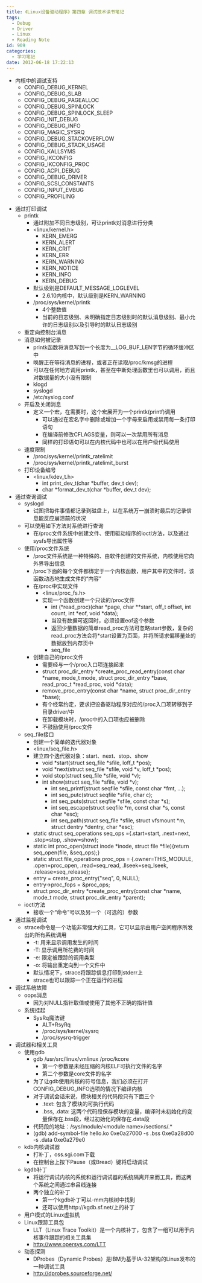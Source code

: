 ```yaml
---
title: 《Linux设备驱动程序》第四章 调试技术读书笔记
tags:
  - Debug
  - Driver
  - Linux
  - Reading Note
id: 909
categories:
  - 学习笔记
date: 2012-06-18 17:22:13
---
```


* 内核中的调试支持
    * CONFIG_DEBUG_KERNEL
    * CONFIG_DEBUG_SLAB
    * CONFIG_DEBUG_PAGEALLOC
    * CONFIG_DEBUG_SPINLOCK
    * CONFIG_DEBUG_SPINLOCK_SLEEP
    * CONFIG_INIT_DEBUG
    * CONFIG_DEBUG_INFO
    * CONFIG_MAGIC_SYSRQ
    * CONFIG_DEBUG_STACKOVERFLOW
    * CONFIG_DEBUG_STACK_USAGE
    * CONFIG_KALLSYMS
    * CONFIG_IKCONFIG
    * CONFIG_IKCONFIG_PROC
    * CONFIG_ACPI_DEBUG
    * CONFIG_DEBUG_DRIVER
    * CONFIG_SCSI_CONSTANTS
    * CONFIG_INPUT_EVBUG
    * CONFIG_PROFILING

<!--more-->

* 通过打印调试
    * printk
        * 通过附加不同日志级别，可让printk对消息进行分类
        * &lt;linux/kernel.h&gt;
            * KERN_EMERG
            * KERN_ALERT
            * KERN_CRIT
            * KERN_ERR
            * KERN_WARNING
            * KERN_NOTICE
            * KERN_INFO
            * KERN_DEBUG
        * 默认级别是DEFAULT_MESSAGE_LOGLEVEL
            * 2.6.10内核中，默认级别是KERN_WARNING
        * /proc/sys/kernel/printk
            * 4个整数值
            * 当前的日志级别、未明确指定日志级别时的默认消息级别、最小允许的日志级别以及引导时的默认日志级别
    * 重定向控制台消息
    * 消息如何被记录
        * printk函数将消息写到一个长度为__LOG_BUF_LEN字节的循环缓冲区中
        * 唤醒正在等待消息的进程，或者正在读取/proc/kmsg的进程
        * 可以在任何地方调用printk，甚至在中断处理函数里也可以调用，而且对数据量的大小没有限制
        * klogd
        * syslogd
        * /etc/syslog.conf
    * 开启及关闭消息
        * 定义一个宏，在需要时，这个宏展开为一个printk(printf)调用
            * 可以通过在宏名字中删除或增加一个字母来启用或禁用每一条打印语句
            * 在编译前修改CFLAGS变量，则可以一次禁用所有消息
            * 同样的打印语句可以在内核代码中也可以在用户级代码使用
    * 速度限制
        * /proc/sys/kernel/printk_ratelimit
        * /proc/sys/kernel/printk_ratelimit_burst
    * 打印设备编号
        * &lt;linux/kdev_t.h&gt;
            * int print_dev_t(char *buffer, dev_t dev);
            * char *format_dev_t(char *buffer, dev_t dev);
* 通过查询调试
    * syslogd
        * 试图把每件事情都记录到磁盘上，以在系统万一崩溃时最后的记录信息能反应崩溃前的状况
    * 可以使用如下方法对系统进行查询
        * 在/proc文件系统中创建文件、使用驱动程序的ioctl方法，以及通过sysfs导出属性等
    * 使用/proc文件系统
        * /proc文件系统是一种特殊的、由软件创建的文件系统，内核使用它向外界导出信息
        * /proc下面的每个文件都绑定于一个内核函数，用户其中的文件时，该函数动态地生成文件的“内容”
        * 在/proc中实现文件
            * &lt;linux/proc_fs.h&gt;
            * 实现一个函数创建一个只读的/proc文件
                * int (*read_proc)(char *page, char **start, off_t offset, int count, int *eof, void *data);
                * 当没有数据可返回时，必须设置eof这个参数
                * 返回少量数据的简单read_proc方法可忽略start参数，复杂的read_proc方法会将*start设置为页面，并将所请求偏移量处的数据放到内存页中
                * seq_file
        * 创建自己的/proc文件
            * 需要经与一个/proc入口项连接起来
            * struct proc_dir_entry *create_proc_read_entry(const char *name, mode_t mode, struct proc_dir_entry *base, read_proc_t *read_proc, void *data);
            * remove_proc_entry(const char *name, struct proc_dir_entry *base);
            * 有个经常约定，要求把设备驱动程序对应的/proc入口项转移到子目录driver/中
            * 在卸载模块时，/proc中的入口项也应被删除
            * 不鼓励使用/proc文件
    * seq_file接口
        * 创建一个简单的迭代器对象
        * &lt;linux/seq_file.h&gt;
        * 建立四个迭代器对象：start、next、stop、show
            * void *start(struct seq_file *sfile, loff_t *pos);
            * void *next(struct seq_file *sfile, void *v, loff_t *pos);
            * void stop(struct seq_file *sfile, void *v);
            * int show(struct seq_file *sfile, void *v);
                * int seq_printf(struct seqfile *sfile, const char *fmt, ...);
                * int seq_putc(struct seqfile *sfile, char c);
                * int seq_puts(struct seqfile *sfile, const char *s);
                * int seq_escape(struct seqfile *m, const char *s, const char *esc);
                * int seq_path(struct seq_file *sfile, struct vfsmount *m, struct dentry *dentry, char *esc);
        * static struct seq_operations seq_ops ={.start=start, .next=next, .stop=stop, .show=show};
        * static int proc_open(struct inode *inode, struct file *file){return seq_open(file, &seq_ops);}
        * static struct file_operations proc_ops = {.owner=THIS_MODULE, .open=proc_open, .read=seq_read, .llseek=seq_lseek, .release=seq_release};
        * entry = create_proc_entry("seq", 0, NULL);
        * entry-&gt;proc_fops = &proc_ops;
        * struct proc_dir_entry *create_proc_entry(const char *name, mode_t mode, struct proc_dir_entry *parent);
    * ioctl方法
        * 接收一个“命令”号以及另一个（可选的）参数
* 通过监视调试
    * strace命令是一个功能非常强大的工具，它可以显示由用户空间程序所发出的所有系统调用
        * -t: 用来显示调用发生的时间
        * -T: 显示调用所花费的时间
        * -e: 限定被跟踪的调用类型
        * -o: 将输出重定向到一个文件中
        * 默认情况下，strace将跟踪信息打印到stderr上
        * strace也可以跟踪一个正在运行的进程
* 调试系统故障
    * oops消息
        * 因为对NULL指针取值或使用了其他不正确的指针值
    * 系统挂起
        * SysRq魔法键
            * ALT+RsyRq
            * /proc/sys/kernel/sysrq
            * /proc/sysrq-trigger
* 调试器和相关工具
    * 使用gdb
        * gdb /usr/src/linux/vmlinux /proc/kcore
            * 第一个参数是未经压缩的内核ELF可执行文件的名字
            * 第二个参数是core文件的名字
        * 为了让gdb使用内核的符号信息，我们必须在打开CONFIG_DEBUG_INFO选项的情况下编译内核
        * 对于调试会话来说，模块相关的代码段只有下面三个
            * .text: 包含了模块的可执行代码
            * .bss, .data: 这两个代码段保存模块的变量，编译时未初始化的变量保存在.bss段，经过初始化的保存在.data段
        * 代码段的地址：/sys/module/&lt;module name&gt;/sections/.*
        * (gdb) add-symbol-file hello.ko 0xe0a27000 -s .bss 0xe0a28d00 -s .data 0xe0a279e0
    * kdb内核调试器
        * 打补丁，oss.sgi.com下载
        * 在控制台上按下Pause（或Bread）键将启动调试
    * kgdb补丁
        * 将运行调试内核的系统和运行调试器的系统隔离开来而工具，而这两个系统之间通过串吕线连接
        * 两个独立的补丁
            * 第一个kgdb补丁可以-mm内核树中找到
            * 还可以使用http://kgdb.sf.net/上的补丁
    * 用户模式的Linux虚拟机
    * Linux跟踪工具包
        * LLT（Linux Trace Toolkit）是一个内核补丁，包含了一组可以用于内核事件跟踪的相关工具集
        * http://www.opersys.com/LTT
    * 动态探测
        * DProbes（Dynamic Probes）是IBM为基于IA-32架构的Linux发布的一种调试工具
        * http://dprobes.sourceforge.net/
